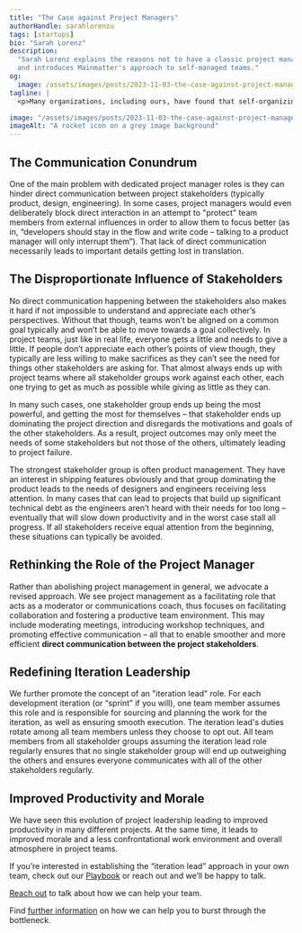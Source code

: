 ```yaml
---
title: "The Case against Project Managers"
authorHandle: sarahlorenzu
tags: [startups]
bio: "Sarah Lorenz"
description:
  "Sarah Lorenz explains the reasons not to have a classic project manager role
  and introduces Mainmatter's approach to self-managed teams."
og:
  image: /assets/images/posts/2023-11-03-the-case-against-project-managers/og-image.jpeg
tagline: |
  <p>Many organizations, including ours, have found that self-organizing teams that are aligned on a common goal and push towards that together, are more efficient and productive than the ones with classic, top-down management. In this article, we explore the reasons behind that believe and the negative impacts that a classic project manager role can have on productivity, quality, and morale.</p>

image: "/assets/images/posts/2023-11-03-the-case-against-project-managers/header-visual.jpeg"
imageAlt: "A rocket icon on a grey image background"
---
```


## The Communication Conundrum

One of the main problem with dedicated project manager roles is they can hinder
direct communication between project stakeholders (typically product, design,
engineering). In some cases, project managers would even deliberately block
direct interaction in an attempt to "protect" team members from external
influences in order to allow them to focus better (as in, “developers should
stay in the flow and write code – talking to a product manager will only
interrupt them”). That lack of direct communication necessarily leads to
important details getting lost in translation.

## The Disproportionate Influence of Stakeholders

No direct communication happening between the stakeholders also makes it hard if
not impossible to understand and appreciate each other’s perspectives. Without
that though, teams won’t be aligned on a common goal typically and won’t be able
to move towards a goal collectively. In project teams, just like in real life,
everyone gets a little and needs to give a little. If people don’t appreciate
each other’s points of view though, they typically are less willing to make
sacrifices as they can’t see the need for things other stakeholders are asking
for. That almost always ends up with project teams where all stakeholder groups
work against each other, each one trying to get as much as possible while giving
as little as they can.

In many such cases, one stakeholder group ends up being the most powerful, and
getting the most for themselves – that stakeholder ends up dominating the
project direction and disregards the motivations and goals of the other
stakeholders. As a result, project outcomes may only meet the needs of some
stakeholders but not those of the others, ultimately leading to project failure.

The strongest stakeholder group is often product management. They have an
interest in shipping features obviously and that group dominating the product
leads to the needs of designers and engineers receiving less attention. In many
cases that can lead to projects that build up significant technical debt as the
engineers aren’t heard with their needs for too long – eventually that will slow
down productivity and in the worst case stall all progress. If all stakeholders
receive equal attention from the beginning, these situations can typically be
avoided.

## Rethinking the Role of the Project Manager

Rather than abolishing project management in general, we advocate a revised
approach. We see project management as a facilitating role that acts as a
moderator or communications coach, thus focuses on facilitating collaboration
and fostering a productive team environment. This may include moderating
meetings, introducing workshop techniques, and promoting effective communication
– all that to enable smoother and more efficient **direct communication between
the project stakeholders**.

## Redefining Iteration Leadership

We further promote the concept of an "iteration lead" role. For each development
iteration (or “sprint” if you will), one team member assumes this role and is
responsible for sourcing and planning the work for the iteration, as well as
ensuring smooth execution. The iteration lead's duties rotate among all team
members unless they choose to opt out. All team members from all stakeholder
groups assuming the iteration lead role regularly ensures that no single
stakeholder group will end up outweighing the others and ensures everyone
communicates with all of the other stakeholders regularly.

## Improved Productivity and Morale

We have seen this evolution of project leadership leading to improved
productivity in many different projects. At the same time, it leads to improved
morale and a less confrontational work environment and overall atmosphere in
project teams.

If you’re interested in establishing the “iteration lead” approach in your own
team, check out our [Playbook](/playbook/) or reach out
and we’ll be happy to talk.

[Reach out](https://mainmatter.com/contact/) to talk about how we can help your
team.

Find [further information](https://mainmatter.com/startups/) on how we can help
you to burst through the bottleneck.
